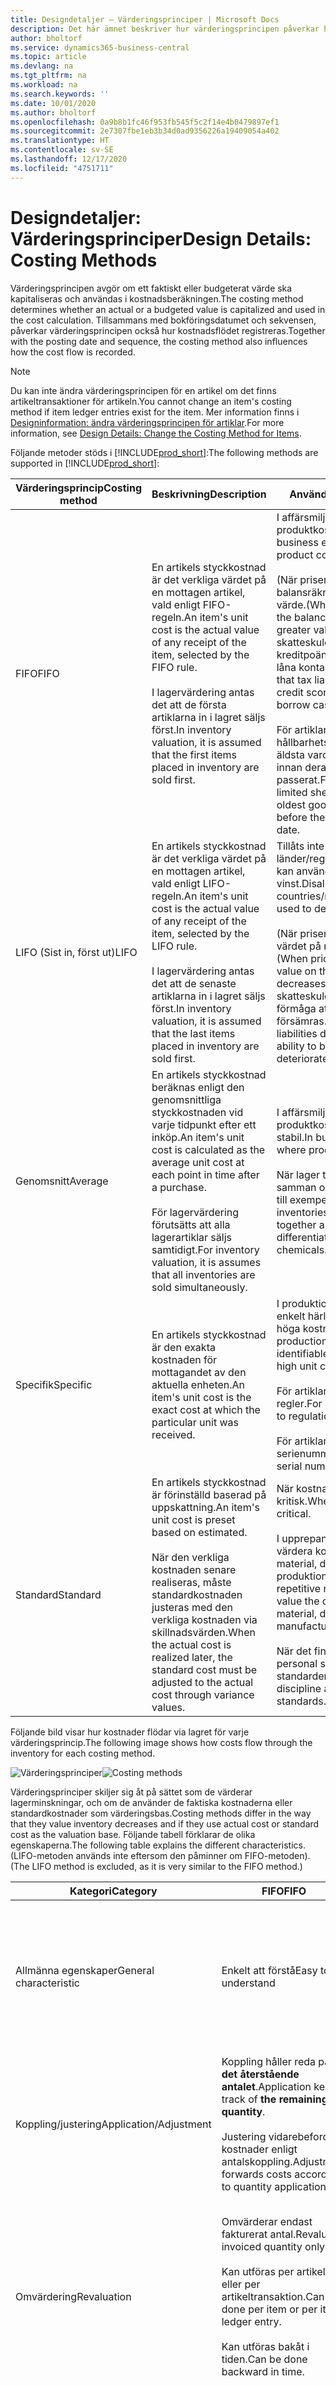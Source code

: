 ```yaml
---
title: Designdetaljer – Värderingsprinciper | Microsoft Docs
description: Det här ämnet beskriver hur värderingsprincipen påverkar hur faktiska eller budgeterade värden aktiveras och används i kostnadsberäkningen.
author: bholtorf
ms.service: dynamics365-business-central
ms.topic: article
ms.devlang: na
ms.tgt_pltfrm: na
ms.workload: na
ms.search.keywords: ''
ms.date: 10/01/2020
ms.author: bholtorf
ms.openlocfilehash: 0a9b8b1fc46f953fb545f5c2f14e4b0479897ef1
ms.sourcegitcommit: 2e7307fbe1eb3b34d0ad9356226a19409054a402
ms.translationtype: HT
ms.contentlocale: sv-SE
ms.lasthandoff: 12/17/2020
ms.locfileid: "4751711"
---
```

# <a name="design-details-costing-methods"></a><span data-ttu-id="b92ad-103">Designdetaljer: Värderingsprinciper</span><span class="sxs-lookup"><span data-stu-id="b92ad-103">Design Details: Costing Methods</span></span>

<span data-ttu-id="b92ad-104">Värderingsprincipen avgör om ett faktiskt eller budgeterat värde ska kapitaliseras och användas i kostnadsberäkningen.</span><span class="sxs-lookup"><span data-stu-id="b92ad-104">The costing method determines whether an actual or a budgeted value is capitalized and used in the cost calculation.</span></span> <span data-ttu-id="b92ad-105">Tillsammans med bokföringsdatumet och sekvensen, påverkar värderingsprincipen också hur kostnadsflödet registreras.</span><span class="sxs-lookup"><span data-stu-id="b92ad-105">Together with the posting date and sequence, the costing method also influences how the cost flow is recorded.</span></span>

> [!NOTE]
> <span data-ttu-id="b92ad-106">Du kan inte ändra värderingsprincipen för en artikel om det finns artikeltransaktioner för artikeln.</span><span class="sxs-lookup"><span data-stu-id="b92ad-106">You cannot change an item's costing method if item ledger entries exist for the item.</span></span> <span data-ttu-id="b92ad-107">Mer information finns i [Designinformation: ändra värderingsprincipen för artiklar](design-details-changing-costing-methods.md).</span><span class="sxs-lookup"><span data-stu-id="b92ad-107">For more information, see [Design Details: Change the Costing Method for Items](design-details-changing-costing-methods.md).</span></span>

<span data-ttu-id="b92ad-108">Följande metoder stöds i [!INCLUDE[prod_short](includes/prod_short.md)]:</span><span class="sxs-lookup"><span data-stu-id="b92ad-108">The following methods are supported in [!INCLUDE[prod_short](includes/prod_short.md)]:</span></span>  

| <span data-ttu-id="b92ad-109">Värderingsprincip</span><span class="sxs-lookup"><span data-stu-id="b92ad-109">Costing method</span></span> | <span data-ttu-id="b92ad-110">Beskrivning</span><span class="sxs-lookup"><span data-stu-id="b92ad-110">Description</span></span> | <span data-ttu-id="b92ad-111">Används när</span><span class="sxs-lookup"><span data-stu-id="b92ad-111">When to use</span></span> |
|--|--|--|
| <span data-ttu-id="b92ad-112">FIFO</span><span class="sxs-lookup"><span data-stu-id="b92ad-112">FIFO</span></span> | <span data-ttu-id="b92ad-113">En artikels styckkostnad är det verkliga värdet på en mottagen artikel, vald enligt FIFO-regeln.</span><span class="sxs-lookup"><span data-stu-id="b92ad-113">An item's unit cost is the actual value of any receipt of the item, selected by the FIFO rule.</span></span><br /><br /> <span data-ttu-id="b92ad-114">I lagervärdering antas det att de första artiklarna in i lagret säljs först.</span><span class="sxs-lookup"><span data-stu-id="b92ad-114">In inventory valuation, it is assumed that the first items placed in inventory are sold first.</span></span> | <span data-ttu-id="b92ad-115">I affärsmiljöer där produktkostnaden är stabil.</span><span class="sxs-lookup"><span data-stu-id="b92ad-115">In business environments where product cost is stable.</span></span><br /><br /> <span data-ttu-id="b92ad-116">(När priser stiger visar balansräkningen ett högre värde.</span><span class="sxs-lookup"><span data-stu-id="b92ad-116">(When prices are rising, the balance sheet shows greater value.</span></span> <span data-ttu-id="b92ad-117">Det betyder att skatteskuler ökar, men kreditpoängen och förmåga att låna kontant ökar.)</span><span class="sxs-lookup"><span data-stu-id="b92ad-117">This means that tax liabilities increase, but credit scores and the ability to borrow cash improve.)</span></span><br /><br /> <span data-ttu-id="b92ad-118">För artiklar med ett begränsat hållbarhetstid, eftersom de äldsta varorna måste säljas innan deras hållbarhetstid passerat.</span><span class="sxs-lookup"><span data-stu-id="b92ad-118">For items with a limited shelf life, because the oldest goods need to be sold before they pass their sell-by date.</span></span> |
| <span data-ttu-id="b92ad-119">LIFO (Sist in, först ut)</span><span class="sxs-lookup"><span data-stu-id="b92ad-119">LIFO</span></span> | <span data-ttu-id="b92ad-120">En artikels styckkostnad är det verkliga värdet på en mottagen artikel, vald enligt LIFO-regeln.</span><span class="sxs-lookup"><span data-stu-id="b92ad-120">An item's unit cost is the actual value of any receipt of the item, selected by the LIFO rule.</span></span><br /><br /> <span data-ttu-id="b92ad-121">I lagervärdering antas det att de senaste artiklarna in i lagret säljs först.</span><span class="sxs-lookup"><span data-stu-id="b92ad-121">In inventory valuation, it is assumed that the last items placed in inventory are sold first.</span></span> | <span data-ttu-id="b92ad-122">Tillåts inte i många länder/regioner, eftersom det kan användas för att dölja vinst.</span><span class="sxs-lookup"><span data-stu-id="b92ad-122">Disallowed in many countries/regions, as it can be used to depress profit.</span></span><br /><br /> <span data-ttu-id="b92ad-123">(När priser vill stiger, minskas värdet på resultaträkningen.</span><span class="sxs-lookup"><span data-stu-id="b92ad-123">(When prices are rising, the value on the income statement decreases.</span></span> <span data-ttu-id="b92ad-124">Det betyder att skatteskulder minskar, men din förmåga att låna kontant försämras.)</span><span class="sxs-lookup"><span data-stu-id="b92ad-124">This means that tax liabilities decrease, but the ability to borrow cash deteriorates.)</span></span> |
| <span data-ttu-id="b92ad-125">Genomsnitt</span><span class="sxs-lookup"><span data-stu-id="b92ad-125">Average</span></span> | <span data-ttu-id="b92ad-126">En artikels styckkostnad beräknas enligt den genomsnittliga styckkostnaden vid varje tidpunkt efter ett inköp.</span><span class="sxs-lookup"><span data-stu-id="b92ad-126">An item's unit cost is calculated as the average unit cost at each point in time after a purchase.</span></span><br /><br /> <span data-ttu-id="b92ad-127">För lagervärdering förutsätts att alla lagerartiklar säljs samtidigt.</span><span class="sxs-lookup"><span data-stu-id="b92ad-127">For inventory valuation, it is assumes that all inventories are sold simultaneously.</span></span> | <span data-ttu-id="b92ad-128">I affärsmiljöer där produktkostnaden inte är stabil.</span><span class="sxs-lookup"><span data-stu-id="b92ad-128">In business environments where product cost is unstable.</span></span><br /><br /> <span data-ttu-id="b92ad-129">När lager travas eller blandas samman och inte kan åtskiljas, till exempel kemikalier.</span><span class="sxs-lookup"><span data-stu-id="b92ad-129">When inventories are piled or mixed together and cannot be differentiated, such as chemicals.</span></span> |
| <span data-ttu-id="b92ad-130">Specifik</span><span class="sxs-lookup"><span data-stu-id="b92ad-130">Specific</span></span> | <span data-ttu-id="b92ad-131">En artikels styckkostnad är den exakta kostnaden för mottagandet av den aktuella enheten.</span><span class="sxs-lookup"><span data-stu-id="b92ad-131">An item's unit cost is the exact cost at which the particular unit was received.</span></span> | <span data-ttu-id="b92ad-132">I produktionen eller handel med enkelt härledas artiklar med i höga kostnadspris.</span><span class="sxs-lookup"><span data-stu-id="b92ad-132">In production or trade of easily identifiable items with fairly high unit costs.</span></span><br /><br /> <span data-ttu-id="b92ad-133">För artiklar som lyder under regler.</span><span class="sxs-lookup"><span data-stu-id="b92ad-133">For items that are subject to regulation.</span></span><br /><br /> <span data-ttu-id="b92ad-134">För artiklar med serienummer.</span><span class="sxs-lookup"><span data-stu-id="b92ad-134">For items with serial numbers.</span></span> |
| <span data-ttu-id="b92ad-135">Standard</span><span class="sxs-lookup"><span data-stu-id="b92ad-135">Standard</span></span> | <span data-ttu-id="b92ad-136">En artikels styckkostnad är förinställd baserad på uppskattning.</span><span class="sxs-lookup"><span data-stu-id="b92ad-136">An item's unit cost is preset based on estimated.</span></span><br /><br /> <span data-ttu-id="b92ad-137">När den verkliga kostnaden senare realiseras, måste standardkostnaden justeras med den verkliga kostnaden via skillnadsvärden.</span><span class="sxs-lookup"><span data-stu-id="b92ad-137">When the actual cost is realized later, the standard cost must be adjusted to the actual cost through variance values.</span></span> | <span data-ttu-id="b92ad-138">När kostnadskontroll är kritisk.</span><span class="sxs-lookup"><span data-stu-id="b92ad-138">Where cost control is critical.</span></span><br /><br /> <span data-ttu-id="b92ad-139">I upprepande produktion för att värdera kostnaderna för direkt material, direkt arbete och produktionsoverheadkostnad.</span><span class="sxs-lookup"><span data-stu-id="b92ad-139">In repetitive manufacturing, to value the costs of direct material, direct labor, and manufacturing overhead.</span></span><br /><br /> <span data-ttu-id="b92ad-140">När det finns funktion och personal som underhåller standarder.</span><span class="sxs-lookup"><span data-stu-id="b92ad-140">Where there is discipline and staff to maintain standards.</span></span> |

 <span data-ttu-id="b92ad-141">Följande bild visar hur kostnader flödar via lagret för varje värderingsprincip.</span><span class="sxs-lookup"><span data-stu-id="b92ad-141">The following image shows how costs flow through the inventory for each costing method.</span></span>  

 <span data-ttu-id="b92ad-142">![Värderingsprinciper](media/design_details_inventory_costing_7_costing_methods.png "Värderingsprinciper")</span><span class="sxs-lookup"><span data-stu-id="b92ad-142">![Costing methods](media/design_details_inventory_costing_7_costing_methods.png "Costing methods")</span></span>  

 <span data-ttu-id="b92ad-143">Värderingsprinciper skiljer sig åt på sättet som de värderar lagerminskningar, och om de använder de faktiska kostnaderna eller standardkostnader som värderingsbas.</span><span class="sxs-lookup"><span data-stu-id="b92ad-143">Costing methods differ in the way that they value inventory decreases and if they use actual cost or standard cost as the valuation base.</span></span> <span data-ttu-id="b92ad-144">Följande tabell förklarar de olika egenskaperna.</span><span class="sxs-lookup"><span data-stu-id="b92ad-144">The following table explains the different characteristics.</span></span> <span data-ttu-id="b92ad-145">(LIFO-metoden används inte eftersom den påminner om FIFO-metoden).</span><span class="sxs-lookup"><span data-stu-id="b92ad-145">(The LIFO method is excluded, as it is very similar to the FIFO method.)</span></span>  

|<span data-ttu-id="b92ad-146">Kategori</span><span class="sxs-lookup"><span data-stu-id="b92ad-146">Category</span></span>|<span data-ttu-id="b92ad-147">FIFO</span><span class="sxs-lookup"><span data-stu-id="b92ad-147">FIFO</span></span>|<span data-ttu-id="b92ad-148">Genomsnitt</span><span class="sxs-lookup"><span data-stu-id="b92ad-148">Average</span></span>|<span data-ttu-id="b92ad-149">Standard</span><span class="sxs-lookup"><span data-stu-id="b92ad-149">Standard</span></span>|<span data-ttu-id="b92ad-150">Specifik</span><span class="sxs-lookup"><span data-stu-id="b92ad-150">Specific</span></span>|  
|-|----------|-------------|--------------|--------------|  
|<span data-ttu-id="b92ad-151">Allmänna egenskaper</span><span class="sxs-lookup"><span data-stu-id="b92ad-151">General characteristic</span></span>|<span data-ttu-id="b92ad-152">Enkelt att förstå</span><span class="sxs-lookup"><span data-stu-id="b92ad-152">Easy to understand</span></span>|<span data-ttu-id="b92ad-153">Baserat på periodalternativ: **Dag**/**Vecka**/**Månad**/**Kvartal**/**Bokföringsperiod**.</span><span class="sxs-lookup"><span data-stu-id="b92ad-153">Based on period options: **Day**/**Week**/**Month**/**Quarter**/**Accounting Period**.</span></span><br /><br /> <span data-ttu-id="b92ad-154">Kan beräknas per artikel eller per artikel/lagerställe/variant.</span><span class="sxs-lookup"><span data-stu-id="b92ad-154">Can be calculated per item or per item/location/variant.</span></span>|<span data-ttu-id="b92ad-155">Enkelt att använda men kräver kvalificerat underhåll.</span><span class="sxs-lookup"><span data-stu-id="b92ad-155">Easy to use, but requires qualified maintenance.</span></span>|<span data-ttu-id="b92ad-156">Kräver artikelspårning på både inkommande och utgående transaktioner.</span><span class="sxs-lookup"><span data-stu-id="b92ad-156">Requires item tracking on both inbound and outbound transaction.</span></span><br /><br /> <span data-ttu-id="b92ad-157">Används vanligtvis för artiklar med serienummer.</span><span class="sxs-lookup"><span data-stu-id="b92ad-157">Typically used for serialized items.</span></span>|  
|<span data-ttu-id="b92ad-158">Koppling/justering</span><span class="sxs-lookup"><span data-stu-id="b92ad-158">Application/Adjustment</span></span>|<span data-ttu-id="b92ad-159">Koppling håller reda på **det återstående antalet**.</span><span class="sxs-lookup"><span data-stu-id="b92ad-159">Application keeps track of **the remaining quantity**.</span></span><br /><br /> <span data-ttu-id="b92ad-160">Justering vidarebefordrar kostnader enligt antalskoppling.</span><span class="sxs-lookup"><span data-stu-id="b92ad-160">Adjustment forwards costs according to quantity application.</span></span>|<span data-ttu-id="b92ad-161">Koppling håller reda på **återstående antal**.</span><span class="sxs-lookup"><span data-stu-id="b92ad-161">Application keeps track of the **remaining quantity**.</span></span><br /><br /> <span data-ttu-id="b92ad-162">Kostnader beräknas och speditioneras per **värderingsdatum**.</span><span class="sxs-lookup"><span data-stu-id="b92ad-162">Costs are calculated and forwarded per the **valuation date**.</span></span>|<span data-ttu-id="b92ad-163">Koppling håller reda på **återstående antal**.</span><span class="sxs-lookup"><span data-stu-id="b92ad-163">Application keeps track of the **remaining quantity**.</span></span><br /><br /> <span data-ttu-id="b92ad-164">Koppling baseras på FIFO.</span><span class="sxs-lookup"><span data-stu-id="b92ad-164">Application is based on FIFO.</span></span>|<span data-ttu-id="b92ad-165">Alla kopplingar är fasta.</span><span class="sxs-lookup"><span data-stu-id="b92ad-165">All applications are fixed.</span></span>|  
|<span data-ttu-id="b92ad-166">Omvärdering</span><span class="sxs-lookup"><span data-stu-id="b92ad-166">Revaluation</span></span>|<span data-ttu-id="b92ad-167">Omvärderar endast fakturerat antal.</span><span class="sxs-lookup"><span data-stu-id="b92ad-167">Revalues invoiced quantity only.</span></span><br /><br /> <span data-ttu-id="b92ad-168">Kan utföras per artikel eller per artikeltransaktion.</span><span class="sxs-lookup"><span data-stu-id="b92ad-168">Can be done per item or per item ledger entry.</span></span><br /><br /> <span data-ttu-id="b92ad-169">Kan utföras bakåt i tiden.</span><span class="sxs-lookup"><span data-stu-id="b92ad-169">Can be done backward in time.</span></span>|<span data-ttu-id="b92ad-170">Omvärderar endast fakturerat antal.</span><span class="sxs-lookup"><span data-stu-id="b92ad-170">Revalues invoiced quantity only.</span></span><br /><br /> <span data-ttu-id="b92ad-171">Kan endast utföras per artikel.</span><span class="sxs-lookup"><span data-stu-id="b92ad-171">Can be done per item only.</span></span><br /><br /> <span data-ttu-id="b92ad-172">Kan utföras bakåt i tiden.</span><span class="sxs-lookup"><span data-stu-id="b92ad-172">Can be done backward in time.</span></span>|<span data-ttu-id="b92ad-173">Omvärderar fakturerade och icke-fakturerade antal.</span><span class="sxs-lookup"><span data-stu-id="b92ad-173">Revalues invoiced and un-invoiced quantities.</span></span><br /><br /> <span data-ttu-id="b92ad-174">Kan utföras per artikel eller per artikeltransaktion.</span><span class="sxs-lookup"><span data-stu-id="b92ad-174">Can be done per item or per item ledger entry.</span></span><br /><br /> <span data-ttu-id="b92ad-175">Kan utföras bakåt i tiden.</span><span class="sxs-lookup"><span data-stu-id="b92ad-175">Can be done backward in time.</span></span>|<span data-ttu-id="b92ad-176">Omvärderar endast fakturerat antal.</span><span class="sxs-lookup"><span data-stu-id="b92ad-176">Revalues invoiced quantity only.</span></span><br /><br /> <span data-ttu-id="b92ad-177">Kan utföras per artikel eller per artikeltransaktion.</span><span class="sxs-lookup"><span data-stu-id="b92ad-177">Can be done per item or per item ledger entry.</span></span><br /><br /> <span data-ttu-id="b92ad-178">Kan utföras bakåt i tiden.</span><span class="sxs-lookup"><span data-stu-id="b92ad-178">Can be done backward in time.</span></span>|  
|<span data-ttu-id="b92ad-179">Diverse</span><span class="sxs-lookup"><span data-stu-id="b92ad-179">Miscellaneous</span></span>|<span data-ttu-id="b92ad-180">Om du bakåtdaterar en lagerminskning kopplas befintliga transaktioner INTE om för att ge ett korrekt FIFO-kostnadsflöde.</span><span class="sxs-lookup"><span data-stu-id="b92ad-180">If you back-date an inventory decrease, then existing entries are NOT reapplied to provide a correct FIFO cost flow.</span></span>|<span data-ttu-id="b92ad-181">Om du bakåtdaterar en lagerökning eller lagerminskning beräknas genomsnittskostnaden om och alla transaktioner som påverkas justeras.</span><span class="sxs-lookup"><span data-stu-id="b92ad-181">If you back-date an inventory increase or decrease, then the average cost is recalculated, and all affected entries are adjusted.</span></span><br /><br /> <span data-ttu-id="b92ad-182">Om du ändrar perioden eller beräkningstypen måste alla påverkade transaktioner justeras.</span><span class="sxs-lookup"><span data-stu-id="b92ad-182">If you change the period or calculation type, then all affected entries must be adjusted.</span></span>|<span data-ttu-id="b92ad-183">Använd sidan **Standardformulär** för att regelbundet uppdatera och summera standardkostnader.</span><span class="sxs-lookup"><span data-stu-id="b92ad-183">Use the **Standard Worksheet** page to periodically update and roll up standard costs.</span></span><br /><br /> <span data-ttu-id="b92ad-184">Stöds INTE per lagerställeenhet.</span><span class="sxs-lookup"><span data-stu-id="b92ad-184">Is NOT supported per SKU.</span></span><br /><br /> <span data-ttu-id="b92ad-185">Inga historiska transaktioner finns för standardkostnader.</span><span class="sxs-lookup"><span data-stu-id="b92ad-185">No historic records exist for standard costs.</span></span>|<span data-ttu-id="b92ad-186">Du kan använda specifik artikelspårning utan att använda värderingsprincipen Specifik.</span><span class="sxs-lookup"><span data-stu-id="b92ad-186">You can use specific item tracking without using the Specific costing method.</span></span> <span data-ttu-id="b92ad-187">Sedan följer kostnaden INTE partinumret, utan kostnadsantagandet för den valda värderingsprincipen.</span><span class="sxs-lookup"><span data-stu-id="b92ad-187">Then the cost will NOT follow the lot number, but the cost assumption of the selected costing method.</span></span>|  

## <a name="example"></a><span data-ttu-id="b92ad-188">Exempel</span><span class="sxs-lookup"><span data-stu-id="b92ad-188">Example</span></span>  
 <span data-ttu-id="b92ad-189">Det här avsnittet ger exempel på hur olika värderingsprinciper påverkar lagervärdet.</span><span class="sxs-lookup"><span data-stu-id="b92ad-189">This section gives examples of how different costing methods affect inventory value.</span></span>  

 <span data-ttu-id="b92ad-190">Följande tabell visar lagerökningarna och lagerminskningarna som exemplen baseras på.</span><span class="sxs-lookup"><span data-stu-id="b92ad-190">The following table shows the inventory increases and decreases that the examples are based on.</span></span>  

|<span data-ttu-id="b92ad-191">Bokföringsdatum</span><span class="sxs-lookup"><span data-stu-id="b92ad-191">Posting Date</span></span>|<span data-ttu-id="b92ad-192">Antal</span><span class="sxs-lookup"><span data-stu-id="b92ad-192">Quantity</span></span>|<span data-ttu-id="b92ad-193">Löpnr</span><span class="sxs-lookup"><span data-stu-id="b92ad-193">Entry No.</span></span>|  
|------------------|--------------|---------------|  
|<span data-ttu-id="b92ad-194">01-01-20</span><span class="sxs-lookup"><span data-stu-id="b92ad-194">01-01-20</span></span>|<span data-ttu-id="b92ad-195">1</span><span class="sxs-lookup"><span data-stu-id="b92ad-195">1</span></span>|<span data-ttu-id="b92ad-196">1</span><span class="sxs-lookup"><span data-stu-id="b92ad-196">1</span></span>|  
|<span data-ttu-id="b92ad-197">01-01-20</span><span class="sxs-lookup"><span data-stu-id="b92ad-197">01-01-20</span></span>|<span data-ttu-id="b92ad-198">1</span><span class="sxs-lookup"><span data-stu-id="b92ad-198">1</span></span>|<span data-ttu-id="b92ad-199">2</span><span class="sxs-lookup"><span data-stu-id="b92ad-199">2</span></span>|  
|<span data-ttu-id="b92ad-200">01-01-20</span><span class="sxs-lookup"><span data-stu-id="b92ad-200">01-01-20</span></span>|<span data-ttu-id="b92ad-201">1</span><span class="sxs-lookup"><span data-stu-id="b92ad-201">1</span></span>|<span data-ttu-id="b92ad-202">3</span><span class="sxs-lookup"><span data-stu-id="b92ad-202">3</span></span>|  
|<span data-ttu-id="b92ad-203">02-01-20</span><span class="sxs-lookup"><span data-stu-id="b92ad-203">02-01-20</span></span>|<span data-ttu-id="b92ad-204">-1</span><span class="sxs-lookup"><span data-stu-id="b92ad-204">-1</span></span>|<span data-ttu-id="b92ad-205">4</span><span class="sxs-lookup"><span data-stu-id="b92ad-205">4</span></span>|  
|<span data-ttu-id="b92ad-206">03-01-20</span><span class="sxs-lookup"><span data-stu-id="b92ad-206">03-01-20</span></span>|<span data-ttu-id="b92ad-207">-1</span><span class="sxs-lookup"><span data-stu-id="b92ad-207">-1</span></span>|<span data-ttu-id="b92ad-208">5</span><span class="sxs-lookup"><span data-stu-id="b92ad-208">5</span></span>|  
|<span data-ttu-id="b92ad-209">04-01-20</span><span class="sxs-lookup"><span data-stu-id="b92ad-209">04-01-20</span></span>|<span data-ttu-id="b92ad-210">-1</span><span class="sxs-lookup"><span data-stu-id="b92ad-210">-1</span></span>|<span data-ttu-id="b92ad-211">6</span><span class="sxs-lookup"><span data-stu-id="b92ad-211">6</span></span>|  

> [!NOTE]  
>  <span data-ttu-id="b92ad-212">De resulterande antalet i lagret är noll.</span><span class="sxs-lookup"><span data-stu-id="b92ad-212">The resulting quantity in inventory is zero.</span></span> <span data-ttu-id="b92ad-213">Därför måste lagervärdet också vara noll, oavsett vilken värderingsprincip som används.</span><span class="sxs-lookup"><span data-stu-id="b92ad-213">Consequently, the inventory value must also be zero, regardless of the costing method.</span></span>  

### <a name="effect-of-costing-methods-on-valuing-inventory-increases"></a><span data-ttu-id="b92ad-214">Effekt av värderingsprinciper på att värdering av lagerökningar</span><span class="sxs-lookup"><span data-stu-id="b92ad-214">Effect of Costing Methods on Valuing Inventory Increases</span></span>  
 <span data-ttu-id="b92ad-215">**FIFO**/**LIFO**/**Genomsnitt**/**Specifik**</span><span class="sxs-lookup"><span data-stu-id="b92ad-215">**FIFO**/**LIFO**/**Average**/**Specific**</span></span>  

 <span data-ttu-id="b92ad-216">För artiklar med värderingsprinciper som använder faktiska kostnader som värderingsbas (**FIFO**, **LIFO**, **Genomsnitt** eller **Specifik**) värderas lagerökningar på artikelns anskaffningskostnad.</span><span class="sxs-lookup"><span data-stu-id="b92ad-216">For items with costing methods that use actual cost as the valuation base (**FIFO**, **LIFO**, **Average**, or **Specific**), inventory increases are valued at the item's acquisition cost.</span></span>  

 <span data-ttu-id="b92ad-217">Följande tabell visar hur lagerökningar värderas för alla värderingsprinciper förutom **Standard**.</span><span class="sxs-lookup"><span data-stu-id="b92ad-217">The following table shows how inventory increases are valued for all costing methods except **Standard**.</span></span>  

|<span data-ttu-id="b92ad-218">Bokföringsdatum</span><span class="sxs-lookup"><span data-stu-id="b92ad-218">Posting Date</span></span>|<span data-ttu-id="b92ad-219">Antal</span><span class="sxs-lookup"><span data-stu-id="b92ad-219">Quantity</span></span>|<span data-ttu-id="b92ad-220">Kost.belopp (aktuellt)</span><span class="sxs-lookup"><span data-stu-id="b92ad-220">Cost Amount (Actual)</span></span>|<span data-ttu-id="b92ad-221">Löpnr</span><span class="sxs-lookup"><span data-stu-id="b92ad-221">Entry No.</span></span>|  
|------------------|--------------|----------------------------|---------------|  
|<span data-ttu-id="b92ad-222">01-01-20</span><span class="sxs-lookup"><span data-stu-id="b92ad-222">01-01-20</span></span>|<span data-ttu-id="b92ad-223">1</span><span class="sxs-lookup"><span data-stu-id="b92ad-223">1</span></span>|<span data-ttu-id="b92ad-224">10,00</span><span class="sxs-lookup"><span data-stu-id="b92ad-224">10.00</span></span>|<span data-ttu-id="b92ad-225">1</span><span class="sxs-lookup"><span data-stu-id="b92ad-225">1</span></span>|  
|<span data-ttu-id="b92ad-226">01-01-20</span><span class="sxs-lookup"><span data-stu-id="b92ad-226">01-01-20</span></span>|<span data-ttu-id="b92ad-227">1</span><span class="sxs-lookup"><span data-stu-id="b92ad-227">1</span></span>|<span data-ttu-id="b92ad-228">20,00</span><span class="sxs-lookup"><span data-stu-id="b92ad-228">20.00</span></span>|<span data-ttu-id="b92ad-229">2</span><span class="sxs-lookup"><span data-stu-id="b92ad-229">2</span></span>|  
|<span data-ttu-id="b92ad-230">01-01-20</span><span class="sxs-lookup"><span data-stu-id="b92ad-230">01-01-20</span></span>|<span data-ttu-id="b92ad-231">1</span><span class="sxs-lookup"><span data-stu-id="b92ad-231">1</span></span>|<span data-ttu-id="b92ad-232">30,00</span><span class="sxs-lookup"><span data-stu-id="b92ad-232">30.00</span></span>|<span data-ttu-id="b92ad-233">3</span><span class="sxs-lookup"><span data-stu-id="b92ad-233">3</span></span>|  

 <span data-ttu-id="b92ad-234">**Standard**</span><span class="sxs-lookup"><span data-stu-id="b92ad-234">**Standard**</span></span>  

 <span data-ttu-id="b92ad-235">För artiklar som använder värderingsprincipen **Standard** värderas lagerökningar enligt artikelns aktuella standardkostnad.</span><span class="sxs-lookup"><span data-stu-id="b92ad-235">For items using the **Standard** costing method, inventory increases are valued at the item's current standard cost.</span></span>  

 <span data-ttu-id="b92ad-236">Följande tabell visar hur lagerökningar värderas för värderingsprincipen **Standard**.</span><span class="sxs-lookup"><span data-stu-id="b92ad-236">The following table shows how inventory increases are valued for the **Standard** costing method.</span></span>  

|<span data-ttu-id="b92ad-237">Bokföringsdatum</span><span class="sxs-lookup"><span data-stu-id="b92ad-237">Posting Date</span></span>|<span data-ttu-id="b92ad-238">Antal</span><span class="sxs-lookup"><span data-stu-id="b92ad-238">Quantity</span></span>|<span data-ttu-id="b92ad-239">Kost.belopp (aktuellt)</span><span class="sxs-lookup"><span data-stu-id="b92ad-239">Cost Amount (Actual)</span></span>|<span data-ttu-id="b92ad-240">Löpnr</span><span class="sxs-lookup"><span data-stu-id="b92ad-240">Entry No.</span></span>|  
|------------------|--------------|----------------------------|---------------|  
|<span data-ttu-id="b92ad-241">01-01-20</span><span class="sxs-lookup"><span data-stu-id="b92ad-241">01-01-20</span></span>|<span data-ttu-id="b92ad-242">1</span><span class="sxs-lookup"><span data-stu-id="b92ad-242">1</span></span>|<span data-ttu-id="b92ad-243">15,00</span><span class="sxs-lookup"><span data-stu-id="b92ad-243">15.00</span></span>|<span data-ttu-id="b92ad-244">1</span><span class="sxs-lookup"><span data-stu-id="b92ad-244">1</span></span>|  
|<span data-ttu-id="b92ad-245">01-01-20</span><span class="sxs-lookup"><span data-stu-id="b92ad-245">01-01-20</span></span>|<span data-ttu-id="b92ad-246">1</span><span class="sxs-lookup"><span data-stu-id="b92ad-246">1</span></span>|<span data-ttu-id="b92ad-247">15,00</span><span class="sxs-lookup"><span data-stu-id="b92ad-247">15.00</span></span>|<span data-ttu-id="b92ad-248">2</span><span class="sxs-lookup"><span data-stu-id="b92ad-248">2</span></span>|  
|<span data-ttu-id="b92ad-249">01-01-20</span><span class="sxs-lookup"><span data-stu-id="b92ad-249">01-01-20</span></span>|<span data-ttu-id="b92ad-250">1</span><span class="sxs-lookup"><span data-stu-id="b92ad-250">1</span></span>|<span data-ttu-id="b92ad-251">15,00</span><span class="sxs-lookup"><span data-stu-id="b92ad-251">15.00</span></span>|<span data-ttu-id="b92ad-252">3</span><span class="sxs-lookup"><span data-stu-id="b92ad-252">3</span></span>|  

### <a name="effect-of-costing-methods-on-valuing-inventory-decreases"></a><span data-ttu-id="b92ad-253">Effekt av värderingsprinciper på att värdering av lagerminskningar</span><span class="sxs-lookup"><span data-stu-id="b92ad-253">Effect of Costing Methods on Valuing Inventory Decreases</span></span>  
 <span data-ttu-id="b92ad-254">**FIFO**</span><span class="sxs-lookup"><span data-stu-id="b92ad-254">**FIFO**</span></span>  

 <span data-ttu-id="b92ad-255">För artiklar med värderingsprincipen **FIFO** säljs artiklar som köptes först alltid först (löpnummer 3, 2 och 1 i det här exemplet).</span><span class="sxs-lookup"><span data-stu-id="b92ad-255">For items using the **FIFO** costing method, items that were purchased first are always sold first (entry numbers 3, 2, and 1 in this example).</span></span> <span data-ttu-id="b92ad-256">Lagerminskningar värderas enligt värdet av de första lagerökningarna.</span><span class="sxs-lookup"><span data-stu-id="b92ad-256">Accordingly, inventory decreases are valued by taking the value of the first inventory increase.</span></span>  

 <span data-ttu-id="b92ad-257">KSV beräknas med hjälp av värdet på de första lageranskaffningarna.</span><span class="sxs-lookup"><span data-stu-id="b92ad-257">COGS is calculated using the value of the first inventory acquisitions.</span></span>  

 <span data-ttu-id="b92ad-258">Följande tabell visar hur lagerminskningar värderas för värderingsprincipen **FIFO**.</span><span class="sxs-lookup"><span data-stu-id="b92ad-258">The following table shows how inventory decreases are valued for the **FIFO** costing method.</span></span>  

|<span data-ttu-id="b92ad-259">Bokföringsdatum</span><span class="sxs-lookup"><span data-stu-id="b92ad-259">Posting Date</span></span>|<span data-ttu-id="b92ad-260">Antal</span><span class="sxs-lookup"><span data-stu-id="b92ad-260">Quantity</span></span>|<span data-ttu-id="b92ad-261">Kost.belopp (aktuellt)</span><span class="sxs-lookup"><span data-stu-id="b92ad-261">Cost Amount (Actual)</span></span>|<span data-ttu-id="b92ad-262">Löpnr</span><span class="sxs-lookup"><span data-stu-id="b92ad-262">Entry No.</span></span>|  
|------------------|--------------|----------------------------|---------------|  
|<span data-ttu-id="b92ad-263">02-01-20</span><span class="sxs-lookup"><span data-stu-id="b92ad-263">02-01-20</span></span>|<span data-ttu-id="b92ad-264">-1</span><span class="sxs-lookup"><span data-stu-id="b92ad-264">-1</span></span>|<span data-ttu-id="b92ad-265">-10.00</span><span class="sxs-lookup"><span data-stu-id="b92ad-265">-10.00</span></span>|<span data-ttu-id="b92ad-266">4</span><span class="sxs-lookup"><span data-stu-id="b92ad-266">4</span></span>|  
|<span data-ttu-id="b92ad-267">03-01-20</span><span class="sxs-lookup"><span data-stu-id="b92ad-267">03-01-20</span></span>|<span data-ttu-id="b92ad-268">-1</span><span class="sxs-lookup"><span data-stu-id="b92ad-268">-1</span></span>|<span data-ttu-id="b92ad-269">-20.00</span><span class="sxs-lookup"><span data-stu-id="b92ad-269">-20.00</span></span>|<span data-ttu-id="b92ad-270">5</span><span class="sxs-lookup"><span data-stu-id="b92ad-270">5</span></span>|  
|<span data-ttu-id="b92ad-271">04-01-20</span><span class="sxs-lookup"><span data-stu-id="b92ad-271">04-01-20</span></span>|<span data-ttu-id="b92ad-272">-1</span><span class="sxs-lookup"><span data-stu-id="b92ad-272">-1</span></span>|<span data-ttu-id="b92ad-273">-30.00</span><span class="sxs-lookup"><span data-stu-id="b92ad-273">-30.00</span></span>|<span data-ttu-id="b92ad-274">6</span><span class="sxs-lookup"><span data-stu-id="b92ad-274">6</span></span>|  

 <span data-ttu-id="b92ad-275">**LIFO**</span><span class="sxs-lookup"><span data-stu-id="b92ad-275">**LIFO**</span></span>  

 <span data-ttu-id="b92ad-276">För artiklar med värderingsprincipen **LIFO** säljs artiklar som köptes senast alltid först (löpnummer 3, 2 och 1 i det här exemplet).</span><span class="sxs-lookup"><span data-stu-id="b92ad-276">For items using the **LIFO** costing method, items that were purchased most recently are always sold first (entry numbers 3, 2, and 1 in this example).</span></span> <span data-ttu-id="b92ad-277">Lagerminskningar värderas enligt värdet av den senaste lagerökningen.</span><span class="sxs-lookup"><span data-stu-id="b92ad-277">Accordingly, inventory decreases are valued by taking the value of the last inventory increase.</span></span>  

 <span data-ttu-id="b92ad-278">KSV beräknas med hjälp av värdet på de senaste lageranskaffningarna.</span><span class="sxs-lookup"><span data-stu-id="b92ad-278">COGS is calculated using the value of the most recent inventory acquisitions.</span></span>  

 <span data-ttu-id="b92ad-279">Följande tabell visar hur lagerminskningar värderas för värderingsprincipen **LIFO**.</span><span class="sxs-lookup"><span data-stu-id="b92ad-279">The following table shows how inventory decreases are valued for the **LIFO** costing method.</span></span>  

|<span data-ttu-id="b92ad-280">Bokföringsdatum</span><span class="sxs-lookup"><span data-stu-id="b92ad-280">Posting Date</span></span>|<span data-ttu-id="b92ad-281">Antal</span><span class="sxs-lookup"><span data-stu-id="b92ad-281">Quantity</span></span>|<span data-ttu-id="b92ad-282">Kost.belopp (aktuellt)</span><span class="sxs-lookup"><span data-stu-id="b92ad-282">Cost Amount (Actual)</span></span>|<span data-ttu-id="b92ad-283">Löpnr</span><span class="sxs-lookup"><span data-stu-id="b92ad-283">Entry No.</span></span>|  
|------------------|--------------|----------------------------|---------------|  
|<span data-ttu-id="b92ad-284">02-01-20</span><span class="sxs-lookup"><span data-stu-id="b92ad-284">02-01-20</span></span>|<span data-ttu-id="b92ad-285">-1</span><span class="sxs-lookup"><span data-stu-id="b92ad-285">-1</span></span>|<span data-ttu-id="b92ad-286">-30.00</span><span class="sxs-lookup"><span data-stu-id="b92ad-286">-30.00</span></span>|<span data-ttu-id="b92ad-287">4</span><span class="sxs-lookup"><span data-stu-id="b92ad-287">4</span></span>|  
|<span data-ttu-id="b92ad-288">03-01-20</span><span class="sxs-lookup"><span data-stu-id="b92ad-288">03-01-20</span></span>|<span data-ttu-id="b92ad-289">-1</span><span class="sxs-lookup"><span data-stu-id="b92ad-289">-1</span></span>|<span data-ttu-id="b92ad-290">-20.00</span><span class="sxs-lookup"><span data-stu-id="b92ad-290">-20.00</span></span>|<span data-ttu-id="b92ad-291">5</span><span class="sxs-lookup"><span data-stu-id="b92ad-291">5</span></span>|  
|<span data-ttu-id="b92ad-292">04-01-20</span><span class="sxs-lookup"><span data-stu-id="b92ad-292">04-01-20</span></span>|<span data-ttu-id="b92ad-293">-1</span><span class="sxs-lookup"><span data-stu-id="b92ad-293">-1</span></span>|<span data-ttu-id="b92ad-294">-10.00</span><span class="sxs-lookup"><span data-stu-id="b92ad-294">-10.00</span></span>|<span data-ttu-id="b92ad-295">6</span><span class="sxs-lookup"><span data-stu-id="b92ad-295">6</span></span>|  

 <span data-ttu-id="b92ad-296">**Genomsnitt**</span><span class="sxs-lookup"><span data-stu-id="b92ad-296">**Average**</span></span>  

 <span data-ttu-id="b92ad-297">För artiklar som använder värderingsprincipen **Genomsnitt** värderas lagerminskningar enligt ett vägt medeltal av återstående lager på det sista datumet i perioden för genomsnittskostnad som lagerminskningen bokfördes i.</span><span class="sxs-lookup"><span data-stu-id="b92ad-297">For items using the **Average** costing method, inventory decreases are valued by calculating a weighted average of the remaining inventory on the last day of the average cost period in which the inventory decrease was posted.</span></span> <span data-ttu-id="b92ad-298">Mer information finns i [Designdetaljer: genomsnittskostnad](design-details-average-cost.md).</span><span class="sxs-lookup"><span data-stu-id="b92ad-298">For more information, see [Design Details: Average Cost](design-details-average-cost.md).</span></span>  

 <span data-ttu-id="b92ad-299">Följande tabell visar hur lagerminskningar värderas för värderingsprincipen **Genomsnitt**.</span><span class="sxs-lookup"><span data-stu-id="b92ad-299">The following table shows how inventory decreases are valued for the **Average** costing method.</span></span>  

|<span data-ttu-id="b92ad-300">Bokföringsdatum</span><span class="sxs-lookup"><span data-stu-id="b92ad-300">Posting Date</span></span>|<span data-ttu-id="b92ad-301">Antal</span><span class="sxs-lookup"><span data-stu-id="b92ad-301">Quantity</span></span>|<span data-ttu-id="b92ad-302">Kost.belopp (aktuellt)</span><span class="sxs-lookup"><span data-stu-id="b92ad-302">Cost Amount (Actual)</span></span>|<span data-ttu-id="b92ad-303">Löpnr</span><span class="sxs-lookup"><span data-stu-id="b92ad-303">Entry No.</span></span>|  
|------------------|--------------|----------------------------|---------------|  
|<span data-ttu-id="b92ad-304">02-01-20</span><span class="sxs-lookup"><span data-stu-id="b92ad-304">02-01-20</span></span>|<span data-ttu-id="b92ad-305">-1</span><span class="sxs-lookup"><span data-stu-id="b92ad-305">-1</span></span>|<span data-ttu-id="b92ad-306">-20.00</span><span class="sxs-lookup"><span data-stu-id="b92ad-306">-20.00</span></span>|<span data-ttu-id="b92ad-307">4</span><span class="sxs-lookup"><span data-stu-id="b92ad-307">4</span></span>|  
|<span data-ttu-id="b92ad-308">03-01-20</span><span class="sxs-lookup"><span data-stu-id="b92ad-308">03-01-20</span></span>|<span data-ttu-id="b92ad-309">-1</span><span class="sxs-lookup"><span data-stu-id="b92ad-309">-1</span></span>|<span data-ttu-id="b92ad-310">-20.00</span><span class="sxs-lookup"><span data-stu-id="b92ad-310">-20.00</span></span>|<span data-ttu-id="b92ad-311">5</span><span class="sxs-lookup"><span data-stu-id="b92ad-311">5</span></span>|  
|<span data-ttu-id="b92ad-312">04-01-20</span><span class="sxs-lookup"><span data-stu-id="b92ad-312">04-01-20</span></span>|<span data-ttu-id="b92ad-313">-1</span><span class="sxs-lookup"><span data-stu-id="b92ad-313">-1</span></span>|<span data-ttu-id="b92ad-314">-20.00</span><span class="sxs-lookup"><span data-stu-id="b92ad-314">-20.00</span></span>|<span data-ttu-id="b92ad-315">6</span><span class="sxs-lookup"><span data-stu-id="b92ad-315">6</span></span>|  

 <span data-ttu-id="b92ad-316">**Standard**</span><span class="sxs-lookup"><span data-stu-id="b92ad-316">**Standard**</span></span>  

 <span data-ttu-id="b92ad-317">För artiklar med värderingsprincipen **Normal** värderas lagerminskningar på liknande sätt som värderingsprincipen **FIFO**, förutom att värderingen baseras på en standardkostnad och inte på den faktiska kostnaden.</span><span class="sxs-lookup"><span data-stu-id="b92ad-317">For items using the **Standard** costing method, inventory decreases are valued similar to the **FIFO** costing method, except valuation is based on a standard cost, not on the actual cost.</span></span>  

 <span data-ttu-id="b92ad-318">Följande tabell visar hur lagerminskningar värderas för värderingsprincipen **Standard**.</span><span class="sxs-lookup"><span data-stu-id="b92ad-318">The following table shows how inventory decreases are valued for the **Standard** costing method.</span></span>  

|<span data-ttu-id="b92ad-319">Bokföringsdatum</span><span class="sxs-lookup"><span data-stu-id="b92ad-319">Posting Date</span></span>|<span data-ttu-id="b92ad-320">Antal</span><span class="sxs-lookup"><span data-stu-id="b92ad-320">Quantity</span></span>|<span data-ttu-id="b92ad-321">Kost.belopp (aktuellt)</span><span class="sxs-lookup"><span data-stu-id="b92ad-321">Cost Amount (Actual)</span></span>|<span data-ttu-id="b92ad-322">Löpnr</span><span class="sxs-lookup"><span data-stu-id="b92ad-322">Entry No.</span></span>|  
|------------------|--------------|----------------------------|---------------|  
|<span data-ttu-id="b92ad-323">02-01-20</span><span class="sxs-lookup"><span data-stu-id="b92ad-323">02-01-20</span></span>|<span data-ttu-id="b92ad-324">-1</span><span class="sxs-lookup"><span data-stu-id="b92ad-324">-1</span></span>|<span data-ttu-id="b92ad-325">-15.00</span><span class="sxs-lookup"><span data-stu-id="b92ad-325">-15.00</span></span>|<span data-ttu-id="b92ad-326">4</span><span class="sxs-lookup"><span data-stu-id="b92ad-326">4</span></span>|  
|<span data-ttu-id="b92ad-327">03-01-20</span><span class="sxs-lookup"><span data-stu-id="b92ad-327">03-01-20</span></span>|<span data-ttu-id="b92ad-328">-1</span><span class="sxs-lookup"><span data-stu-id="b92ad-328">-1</span></span>|<span data-ttu-id="b92ad-329">-15.00</span><span class="sxs-lookup"><span data-stu-id="b92ad-329">-15.00</span></span>|<span data-ttu-id="b92ad-330">5</span><span class="sxs-lookup"><span data-stu-id="b92ad-330">5</span></span>|  
|<span data-ttu-id="b92ad-331">04-01-20</span><span class="sxs-lookup"><span data-stu-id="b92ad-331">04-01-20</span></span>|<span data-ttu-id="b92ad-332">-1</span><span class="sxs-lookup"><span data-stu-id="b92ad-332">-1</span></span>|<span data-ttu-id="b92ad-333">-15.00</span><span class="sxs-lookup"><span data-stu-id="b92ad-333">-15.00</span></span>|<span data-ttu-id="b92ad-334">6</span><span class="sxs-lookup"><span data-stu-id="b92ad-334">6</span></span>|  

 <span data-ttu-id="b92ad-335">**Specifik**</span><span class="sxs-lookup"><span data-stu-id="b92ad-335">**Specific**</span></span>  

 <span data-ttu-id="b92ad-336">Värderingsprinciperna bygger på ett antagande om hur kostnadsflöden går från en lagerökning till en lagerminskning.</span><span class="sxs-lookup"><span data-stu-id="b92ad-336">Costing methods make an assumption about how cost flows from an inventory increase to an inventory decrease.</span></span> <span data-ttu-id="b92ad-337">Men om det finns mer exakt information om kostnadsflödet kan du åsidosätta detta antagande genom att skapa en fast koppling mellan transaktioner.</span><span class="sxs-lookup"><span data-stu-id="b92ad-337">However, if more accurate information about the cost flow exists, then you can override this assumption by creating a fixed application between entries.</span></span> <span data-ttu-id="b92ad-338">En fast koppling skapar en länk mellan en lagerminskning och en viss lagerökning och leder kostnadflödet därefter.</span><span class="sxs-lookup"><span data-stu-id="b92ad-338">A fixed application creates a link between an inventory decrease and a specific inventory increase and directs the cost flow accordingly.</span></span>  

 <span data-ttu-id="b92ad-339">För artiklar med värderingsprincipen **Specifik** värderas lagerminskningar enligt lagerökningen som de är kopplade till via den fasta kopplingen.</span><span class="sxs-lookup"><span data-stu-id="b92ad-339">For items using the **Specific** costing method, inventory decreases are valued according to the inventory increase that it is linked to by the fixed application.</span></span>  

 <span data-ttu-id="b92ad-340">Följande tabell visar hur lagerminskningar värderas för värderingsprincipen **Specifik**.</span><span class="sxs-lookup"><span data-stu-id="b92ad-340">The following table shows how inventory decreases are valued for the **Specific** costing method.</span></span>  

|<span data-ttu-id="b92ad-341">Bokföringsdatum</span><span class="sxs-lookup"><span data-stu-id="b92ad-341">Posting Date</span></span>|<span data-ttu-id="b92ad-342">Antal</span><span class="sxs-lookup"><span data-stu-id="b92ad-342">Quantity</span></span>|<span data-ttu-id="b92ad-343">Kost.belopp (aktuellt)</span><span class="sxs-lookup"><span data-stu-id="b92ad-343">Cost Amount (Actual)</span></span>|<span data-ttu-id="b92ad-344">Kopplas till löpnr</span><span class="sxs-lookup"><span data-stu-id="b92ad-344">Applies-to Entry</span></span>|<span data-ttu-id="b92ad-345">Löpnr</span><span class="sxs-lookup"><span data-stu-id="b92ad-345">Entry No.</span></span>|  
|------------------|--------------|----------------------------|-----------------------|---------------|  
|<span data-ttu-id="b92ad-346">02-01-20</span><span class="sxs-lookup"><span data-stu-id="b92ad-346">02-01-20</span></span>|<span data-ttu-id="b92ad-347">-1</span><span class="sxs-lookup"><span data-stu-id="b92ad-347">-1</span></span>|<span data-ttu-id="b92ad-348">-20.00</span><span class="sxs-lookup"><span data-stu-id="b92ad-348">-20.00</span></span>|<span data-ttu-id="b92ad-349">**2**</span><span class="sxs-lookup"><span data-stu-id="b92ad-349">**2**</span></span>|<span data-ttu-id="b92ad-350">4</span><span class="sxs-lookup"><span data-stu-id="b92ad-350">4</span></span>|  
|<span data-ttu-id="b92ad-351">03-01-20</span><span class="sxs-lookup"><span data-stu-id="b92ad-351">03-01-20</span></span>|<span data-ttu-id="b92ad-352">-1</span><span class="sxs-lookup"><span data-stu-id="b92ad-352">-1</span></span>|<span data-ttu-id="b92ad-353">-10.00</span><span class="sxs-lookup"><span data-stu-id="b92ad-353">-10.00</span></span>|<span data-ttu-id="b92ad-354">**1**</span><span class="sxs-lookup"><span data-stu-id="b92ad-354">**1**</span></span>|<span data-ttu-id="b92ad-355">5</span><span class="sxs-lookup"><span data-stu-id="b92ad-355">5</span></span>|  
|<span data-ttu-id="b92ad-356">04-01-20</span><span class="sxs-lookup"><span data-stu-id="b92ad-356">04-01-20</span></span>|<span data-ttu-id="b92ad-357">-1</span><span class="sxs-lookup"><span data-stu-id="b92ad-357">-1</span></span>|<span data-ttu-id="b92ad-358">-30.00</span><span class="sxs-lookup"><span data-stu-id="b92ad-358">-30.00</span></span>|<span data-ttu-id="b92ad-359">**3**</span><span class="sxs-lookup"><span data-stu-id="b92ad-359">**3**</span></span>|<span data-ttu-id="b92ad-360">6</span><span class="sxs-lookup"><span data-stu-id="b92ad-360">6</span></span>|  

## <a name="see-also"></a><span data-ttu-id="b92ad-361">Se även</span><span class="sxs-lookup"><span data-stu-id="b92ad-361">See Also</span></span>  
 <span data-ttu-id="b92ad-362">[Designdetaljer: Lagerkalkylering](design-details-inventory-costing.md) </span><span class="sxs-lookup"><span data-stu-id="b92ad-362">[Design Details: Inventory Costing](design-details-inventory-costing.md) </span></span>  
 <span data-ttu-id="b92ad-363">[Designdetaljer: Varians](design-details-variance.md) </span><span class="sxs-lookup"><span data-stu-id="b92ad-363">[Design Details: Variance](design-details-variance.md) </span></span>  
 <span data-ttu-id="b92ad-364">[Designdetaljer: Genomsnittskostnad](design-details-average-cost.md) </span><span class="sxs-lookup"><span data-stu-id="b92ad-364">[Design Details: Average Cost](design-details-average-cost.md) </span></span>  
 [<span data-ttu-id="b92ad-365">Designdetaljer: Artikelkoppling</span><span class="sxs-lookup"><span data-stu-id="b92ad-365">Design Details: Item Application</span></span>](design-details-item-application.md)  
 [<span data-ttu-id="b92ad-366">Hantera lagerkostnader</span><span class="sxs-lookup"><span data-stu-id="b92ad-366">Managing Inventory Costs</span></span>](finance-manage-inventory-costs.md)  
 [<span data-ttu-id="b92ad-367">Ekonomi</span><span class="sxs-lookup"><span data-stu-id="b92ad-367">Finance</span></span>](finance.md)  
 <span data-ttu-id="b92ad-368">[Arbeta med [!INCLUDE[prod_short](includes/prod_short.md)]](ui-work-product.md)</span><span class="sxs-lookup"><span data-stu-id="b92ad-368">[Working with [!INCLUDE[prod_short](includes/prod_short.md)]](ui-work-product.md)</span></span>  
